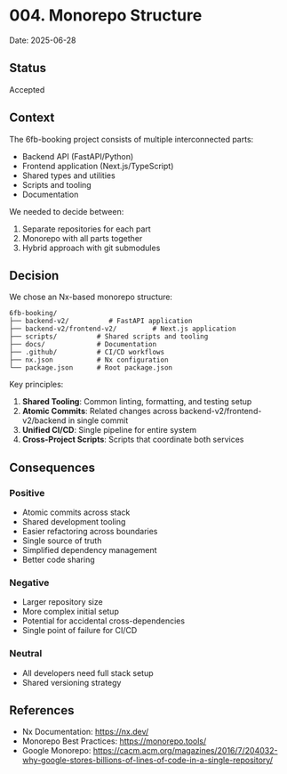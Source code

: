 # 004. Monorepo Structure

Date: 2025-06-28

## Status

Accepted

## Context

The 6fb-booking project consists of multiple interconnected parts:
- Backend API (FastAPI/Python)
- Frontend application (Next.js/TypeScript)
- Shared types and utilities
- Scripts and tooling
- Documentation

We needed to decide between:
1. Separate repositories for each part
2. Monorepo with all parts together
3. Hybrid approach with git submodules

## Decision

We chose an Nx-based monorepo structure:

```
6fb-booking/
├── backend-v2/          # FastAPI application
├── backend-v2/frontend-v2/         # Next.js application
├── scripts/          # Shared scripts and tooling
├── docs/             # Documentation
├── .github/          # CI/CD workflows
├── nx.json           # Nx configuration
└── package.json      # Root package.json
```

Key principles:
1. **Shared Tooling**: Common linting, formatting, and testing setup
2. **Atomic Commits**: Related changes across backend-v2/frontend-v2/backend in single commit
3. **Unified CI/CD**: Single pipeline for entire system
4. **Cross-Project Scripts**: Scripts that coordinate both services

## Consequences

### Positive
- Atomic commits across stack
- Shared development tooling
- Easier refactoring across boundaries
- Single source of truth
- Simplified dependency management
- Better code sharing

### Negative
- Larger repository size
- More complex initial setup
- Potential for accidental cross-dependencies
- Single point of failure for CI/CD

### Neutral
- All developers need full stack setup
- Shared versioning strategy

## References

- Nx Documentation: https://nx.dev/
- Monorepo Best Practices: https://monorepo.tools/
- Google Monorepo: https://cacm.acm.org/magazines/2016/7/204032-why-google-stores-billions-of-lines-of-code-in-a-single-repository/
